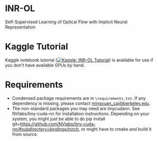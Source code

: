 # INR-OL
Self-Supervised Learning of Optical Flow with Implicit Neural Representation

# Kaggle Tutorial
Kaggle notebook tutorial ([![Kaggle: INR-OL Tutorial](https://img.shields.io/badge/Kaggle-INR--OL%20Tutorial-blue?logo=kaggle)](https://www.kaggle.com/code/matthewmxcai/inr-ol-tutorial)) is available for use if you don't have available GPUs by hand.

# Requirements
* Condensed package requirements are in `\requirements.txt`. If any dependency is missing, please contact mingxuan_cai@berkeley.edu.
* The non-standard packages you may need are tinycudann. See NVlabs/tiny-cuda-nn for installation instructions. Depending on your system, you might just be able to do pip install git+https://github.com/NVlabs/tiny-cuda-nn/#subdirectory=bindings/torch, or might have to cmake and build it from source.
